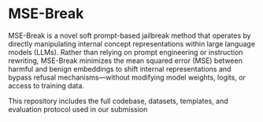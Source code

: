 # MSE-Break
MSE-Break is a novel soft prompt-based jailbreak method that operates by directly manipulating internal concept representations within large language models (LLMs). Rather than relying on prompt engineering or instruction rewriting, MSE-Break minimizes the mean squared error (MSE) between harmful and benign embeddings to shift internal representations and bypass refusal mechanisms—without modifying model weights, logits, or access to training data.

This repository includes the full codebase, datasets, templates, and evaluation protocol used in our submission
